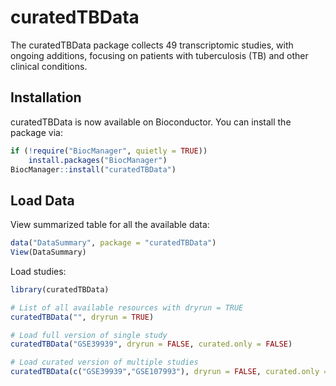 # curatedTBData

The curatedTBData package collects 49 transcriptomic studies, with ongoing additions, focusing on patients with tuberculosis (TB) and other clinical conditions.

## Installation

curatedTBData is now available on Bioconductor. You can install the package via:

``` r
if (!require("BiocManager", quietly = TRUE))
    install.packages("BiocManager")
BiocManager::install("curatedTBData")
```


## Load Data

View summarized table for all the available data:
``` r
data("DataSummary", package = "curatedTBData")
View(DataSummary)
```

Load studies:

``` r
library(curatedTBData)

# List of all available resources with dryrun = TRUE
curatedTBData("", dryrun = TRUE)

# Load full version of single study
curatedTBData("GSE39939", dryrun = FALSE, curated.only = FALSE)

# Load curated version of multiple studies
curatedTBData(c("GSE39939","GSE107993"), dryrun = FALSE, curated.only = TRUE)
```
